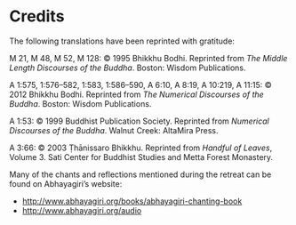 # Credits

The following translations have been reprinted with gratitude:

M 21, M 48, M 52, M 128: © 1995 Bhikkhu Bodhi. Reprinted from *The
Middle Length Discourses of the Buddha*. Boston: Wisdom Publications.

A 1:575, 1:576–582, 1:583, 1:586–590, A 6:10, A 8:19, A 10:219, A 11:15:
© 2012 Bhikkhu Bodhi. Reprinted from *The Numerical Discourses of the
Buddha*. Boston: Wisdom Publications.

A 1:53: © 1999 Buddhist Publication Society. Reprinted from *Numerical
Discourses of the Buddha*. Walnut Creek: AltaMira Press.

A 3:66: © 2003 Ṭhānissaro Bhikkhu. Reprinted from *Handful of Leaves*,
Volume 3. Sati Center for Buddhist Studies and Metta Forest
Monastery.

Many of the chants and reflections mentioned during the retreat can be
found on Abhayagiri’s website:

-   http://www.abhayagiri.org/books/abhayagiri-chanting-book
-   http://www.abhayagiri.org/audio
